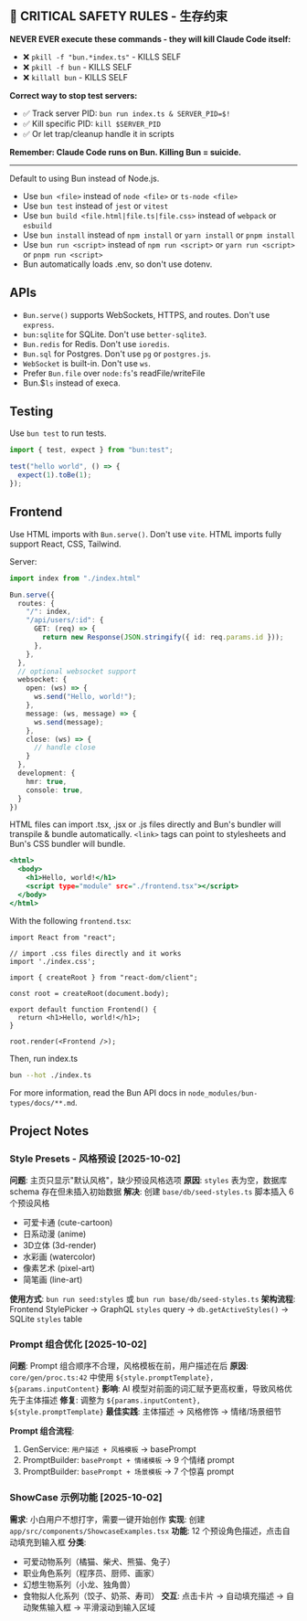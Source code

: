 
## 🔴 CRITICAL SAFETY RULES - 生存约束

**NEVER EVER execute these commands - they will kill Claude Code itself:**
- ❌ `pkill -f "bun.*index.ts"` - KILLS SELF
- ❌ `pkill -f bun` - KILLS SELF
- ❌ `killall bun` - KILLS SELF

**Correct way to stop test servers:**
- ✅ Track server PID: `bun run index.ts & SERVER_PID=$!`
- ✅ Kill specific PID: `kill $SERVER_PID`
- ✅ Or let trap/cleanup handle it in scripts

**Remember: Claude Code runs on Bun. Killing Bun = suicide.**

---

Default to using Bun instead of Node.js.

- Use `bun <file>` instead of `node <file>` or `ts-node <file>`
- Use `bun test` instead of `jest` or `vitest`
- Use `bun build <file.html|file.ts|file.css>` instead of `webpack` or `esbuild`
- Use `bun install` instead of `npm install` or `yarn install` or `pnpm install`
- Use `bun run <script>` instead of `npm run <script>` or `yarn run <script>` or `pnpm run <script>`
- Bun automatically loads .env, so don't use dotenv.

## APIs

- `Bun.serve()` supports WebSockets, HTTPS, and routes. Don't use `express`.
- `bun:sqlite` for SQLite. Don't use `better-sqlite3`.
- `Bun.redis` for Redis. Don't use `ioredis`.
- `Bun.sql` for Postgres. Don't use `pg` or `postgres.js`.
- `WebSocket` is built-in. Don't use `ws`.
- Prefer `Bun.file` over `node:fs`'s readFile/writeFile
- Bun.$`ls` instead of execa.

## Testing

Use `bun test` to run tests.

```ts#index.test.ts
import { test, expect } from "bun:test";

test("hello world", () => {
  expect(1).toBe(1);
});
```

## Frontend

Use HTML imports with `Bun.serve()`. Don't use `vite`. HTML imports fully support React, CSS, Tailwind.

Server:

```ts#index.ts
import index from "./index.html"

Bun.serve({
  routes: {
    "/": index,
    "/api/users/:id": {
      GET: (req) => {
        return new Response(JSON.stringify({ id: req.params.id }));
      },
    },
  },
  // optional websocket support
  websocket: {
    open: (ws) => {
      ws.send("Hello, world!");
    },
    message: (ws, message) => {
      ws.send(message);
    },
    close: (ws) => {
      // handle close
    }
  },
  development: {
    hmr: true,
    console: true,
  }
})
```

HTML files can import .tsx, .jsx or .js files directly and Bun's bundler will transpile & bundle automatically. `<link>` tags can point to stylesheets and Bun's CSS bundler will bundle.

```html#index.html
<html>
  <body>
    <h1>Hello, world!</h1>
    <script type="module" src="./frontend.tsx"></script>
  </body>
</html>
```

With the following `frontend.tsx`:

```tsx#frontend.tsx
import React from "react";

// import .css files directly and it works
import './index.css';

import { createRoot } from "react-dom/client";

const root = createRoot(document.body);

export default function Frontend() {
  return <h1>Hello, world!</h1>;
}

root.render(<Frontend />);
```

Then, run index.ts

```sh
bun --hot ./index.ts
```

For more information, read the Bun API docs in `node_modules/bun-types/docs/**.md`.

## Project Notes

### Style Presets - 风格预设 [2025-10-02]

**问题**: 主页只显示"默认风格"，缺少预设风格选项
**原因**: `styles` 表为空，数据库 schema 存在但未插入初始数据
**解决**: 创建 `base/db/seed-styles.ts` 脚本插入 6 个预设风格
  - 可爱卡通 (cute-cartoon)
  - 日系动漫 (anime)
  - 3D立体 (3d-render)
  - 水彩画 (watercolor)
  - 像素艺术 (pixel-art)
  - 简笔画 (line-art)

**使用方式**: `bun run seed:styles` 或 `bun run base/db/seed-styles.ts`
**架构流程**: Frontend StylePicker → GraphQL `styles` query → `db.getActiveStyles()` → SQLite `styles` table

### Prompt 组合优化 [2025-10-02]

**问题**: Prompt 组合顺序不合理，风格模板在前，用户描述在后
**原因**: `core/gen/proc.ts:42` 中使用 `${style.promptTemplate}, ${params.inputContent}`
**影响**: AI 模型对前面的词汇赋予更高权重，导致风格优先于主体描述
**修复**: 调整为 `${params.inputContent}, ${style.promptTemplate}`
**最佳实践**: 主体描述 → 风格修饰 → 情绪/场景细节

**Prompt 组合流程**:
1. GenService: `用户描述 + 风格模板` → basePrompt
2. PromptBuilder: `basePrompt + 情绪模板` → 9 个情绪 prompt
3. PromptBuilder: `basePrompt + 场景模板` → 7 个惊喜 prompt

### ShowCase 示例功能 [2025-10-02]

**需求**: 小白用户不想打字，需要一键开始创作
**实现**: 创建 `app/src/components/ShowcaseExamples.tsx`
**功能**: 12 个预设角色描述，点击自动填充到输入框
**分类**:
  - 可爱动物系列（橘猫、柴犬、熊猫、兔子）
  - 职业角色系列（程序员、厨师、画家）
  - 幻想生物系列（小龙、独角兽）
  - 食物拟人化系列（饺子、奶茶、寿司）
**交互**: 点击卡片 → 自动填充描述 → 自动聚焦输入框 → 平滑滚动到输入区域
